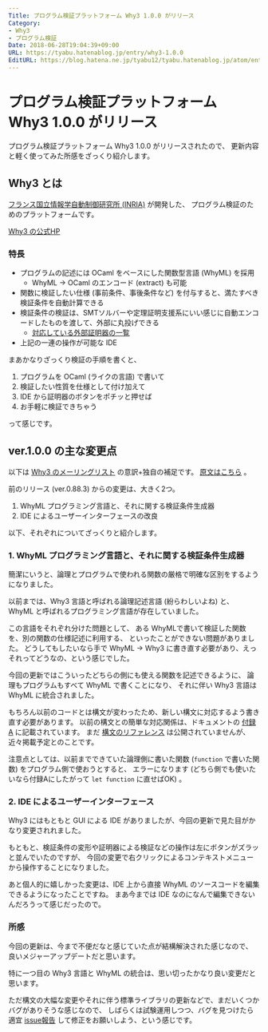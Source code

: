 ```yaml
---
Title: プログラム検証プラットフォーム Why3 1.0.0 がリリース
Category:
- Why3
- プログラム検証
Date: 2018-06-28T19:04:39+09:00
URL: https://tyabu.hatenablog.jp/entry/why3-1.0.0
EditURL: https://blog.hatena.ne.jp/tyabu12/tyabu.hatenablog.jp/atom/entry/17391345971658528106
---
```


プログラム検証プラットフォーム Why3 1.0.0 がリリース
===

プログラム検証プラットフォーム Why3 1.0.0 がリリースされたので、
更新内容と軽く使ってみた所感をざっくり紹介します。

## Why3 とは

[フランス国立情報学自動制御研究所 (INRIA)](https://www.inria.fr/) が開発した、
プログラム検証のためのプラットフォームです。

[Why3 の公式HP](http://why3.lri.fr)


### 特長

- プログラムの記述には OCaml をベースにした関数型言語 (WhyML) を採用
  - WhyML → OCaml のエンコード (extract) も可能
- 関数に検証したい仕様 (事前条件、事後条件など) を付与すると、満たすべき検証条件を自動計算できる
- 検証条件の検証は、SMTソルバーや定理証明支援系にいい感じに自動エンコードしたものを渡して、外部に丸投げできる
  - [対応している外部証明器の一覧](http://why3.lri.fr/#provers)
- 上記の一連の操作が可能な IDE

まあかなりざっくり検証の手順を書くと、

1. プログラムを OCaml (ライクの言語) で書いて
2. 検証したい性質を仕様として付け加えて
3. IDE から証明器のボタンをポチッと押せば
4. お手軽に検証できちゃう

って感じです。


## ver.1.0.0 の主な変更点

以下は [Why3 のメーリングリスト](https://lists.gforge.inria.fr/mailman/listinfo/why3-club) の意訳+独自の補足です。
[原文はこちら](https://lists.gforge.inria.fr/pipermail/why3-club/2018-June/001745.html) 。

前のリリース (ver.0.88.3) からの変更は、大きく2つ。

1. WhyML プログラミング言語と、それに関する検証条件生成器
2. IDE によるユーザーインターフェースの改良

以下、それぞれについてざっくりと紹介します。


### 1. WhyML プログラミング言語と、それに関する検証条件生成器

簡潔にいうと、論理とプログラムで使われる関数の厳格で明確な区別をするようになりました。

以前までは、Why3 言語と呼ばれる論理記述言語  (紛らわしいよね) と、
WhyML と呼ばれるプログラミング言語が存在していました。

この言語をそれぞれ分けた問題として、
ある WhyMLで書いて検証した関数を、別の関数の仕様記述に利用する、
といったことができない問題がありました。
どうしてもしたいなら手で WhyML → Why3 に書き直す必要があり、えっそれってどうなの、という感じでした。

今回の更新ではこういったどちらの側にも使える関数を記述できるように、
論理もプログラムもすべて WhyML で書くことになり、
それに伴い Why3 言語は WhyML に統合されました。

もちろん以前のコードとは構文が変わったため、新しい構文に対応するよう書き直す必要があります。
以前の構文との簡単な対応関係は、ドキュメントの [付録A](http://why3.lri.fr/doc/changes.html#sec112) に記載されています。
まだ [構文のリファレンス](http://why3.lri.fr/doc/syntaxref.html) は公開されていませんが、近々掲載予定とのことです。

注意点としては、以前までできていた論理側に書いた関数 (`function` で書いた関数) をプログラム側で使おうとすると、
エラーになります (どちら側でも使いたいなら付録Aにしたがって `let function` に直せばOK) 。


### 2. IDE によるユーザーインターフェース

Why3 にはもともと GUI による IDE がありましたが、今回の更新で見た目がかなり変更されれました。

もともと、検証条件の変形や証明器による検証などの操作は左にボタンがズラッと並んでいたのですが、
今回の変更で右クリックによるコンテキストメニューから操作することになりました。

あと個人的に嬉しかった変更は、IDE 上から直接 WhyML のソースコードを編集できるようになったことですね。
まあ今までは IDE なのになんで編集できないんだろうって感じだったので。


### 所感

今回の更新は、今まで不便だなと感じていた点が結構解決された感じなので、
良いメジャーアップデートだと思います。

特に一つ目の Why3 言語と WhyML の統合は、思い切ったかなり良い変更だと思います。

ただ構文の大幅な変更やそれに伴う標準ライブラリの更新などで、まだいくつかバグがありそうな感じなので、
しばらくは試験運用しつつ、バグを見つけたら適宜 [issue報告](https://gitlab.inria.fr/why3/why3/issues) して修正をお願いしよう、という感じです。
